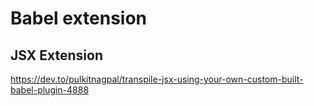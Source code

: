 # Babel extension

## JSX Extension

https://dev.to/pulkitnagpal/transpile-jsx-using-your-own-custom-built-babel-plugin-4888
